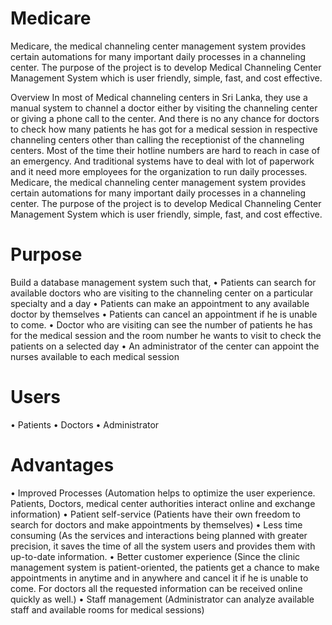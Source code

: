 # Medicare
Medicare, the medical channeling center management system provides certain automations for many important daily processes in a channeling center. The purpose of the project is to develop Medical Channeling Center Management System which is user friendly, simple, fast, and cost effective.

Overview
In most of Medical channeling centers in Sri Lanka, they use a manual system to channel
a doctor either by visiting the channeling center or giving a phone call to the center. And
there is no any chance for doctors to check how many patients he has got for a medical
session in respective channeling centers other than calling the receptionist of the
channeling centers. Most of the time their hotline numbers are hard to reach in case of
an emergency. And traditional systems have to deal with lot of paperwork and it need
more employees for the organization to run daily processes.
Medicare, the medical channeling center management system provides certain automations for
many important daily processes in a channeling center. The purpose of the project is to
develop Medical Channeling Center Management System which is user friendly, simple,
fast, and cost effective.

# Purpose

Build a database management system such that,
• Patients can search for available doctors who are visiting to the channeling center
on a particular specialty and a day
• Patients can make an appointment to any available doctor by themselves
• Patients can cancel an appointment if he is unable to come.
• Doctor who are visiting can see the number of patients he has for the medical
session and the room number he wants to visit to check the patients on a
selected day
• An administrator of the center can appoint the nurses available to each medical
session

# Users

• Patients
• Doctors
• Administrator

# Advantages
• Improved Processes (Automation helps to optimize the user experience. Patients,
Doctors, medical center authorities interact online and exchange information)
• Patient self-service (Patients have their own freedom to search for doctors and make
appointments by themselves)
• Less time consuming (As the services and interactions being planned with greater
precision, it saves the time of all the system users and provides them with up-to-date
information.
• Better customer experience (Since the clinic management system is patient-oriented,
the patients get a chance to make appointments in anytime and in anywhere and cancel
it if he is unable to come. For doctors all the requested information can be received
online quickly as well.)
• Staff management (Administrator can analyze available staff and available rooms for
medical sessions)
